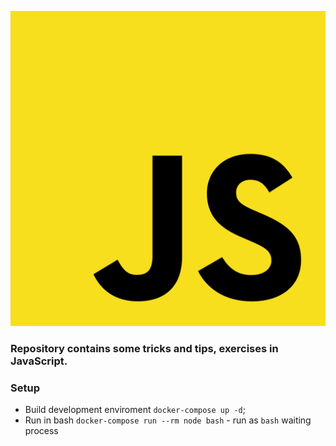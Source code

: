 ![Alt text](./JavaScript_logo.svg "Optional title")

### Repository contains some tricks and tips, exercises in JavaScript.

### Setup
* Build development enviroment `docker-compose up -d`;
* Run in bash `docker-compose run --rm node bash` - run as `bash` waiting process